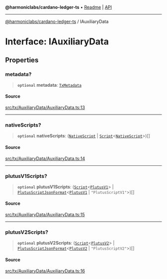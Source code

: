 **@harmoniclabs/cardano-ledger-ts** • [Readme](../Introduction) \| [API](../globals)

***

[@harmoniclabs/cardano-ledger-ts](../Introduction) / IAuxiliaryData

# Interface: IAuxiliaryData

## Properties

### metadata?

> **`optional`** **metadata**: [`TxMetadata`](../classes/TxMetadata)

#### Source

[src/tx/AuxiliaryData/AuxiliaryData.ts:13](https://github.com/HarmonicLabs/cardano-ledger-ts/blob/d1659b0/src/tx/AuxiliaryData/AuxiliaryData.ts#L13)

***

### nativeScripts?

> **`optional`** **nativeScripts**: ([`NativeScript`](../type-aliases/NativeScript) \| [`Script`](../classes/Script)\<[`NativeScript`](../enumerations/ScriptType#nativescript)\>)[]

#### Source

[src/tx/AuxiliaryData/AuxiliaryData.ts:14](https://github.com/HarmonicLabs/cardano-ledger-ts/blob/d1659b0/src/tx/AuxiliaryData/AuxiliaryData.ts#L14)

***

### plutusV1Scripts?

> **`optional`** **plutusV1Scripts**: ([`Script`](../classes/Script)\<[`PlutusV1`](../enumerations/ScriptType#plutusv1)\> \| [`PlutusScriptJsonFormat`](PlutusScriptJsonFormat)\<[`PlutusV1`](../enumerations/ScriptType#plutusv1) \| `"PlutusScriptV1"`\>)[]

#### Source

[src/tx/AuxiliaryData/AuxiliaryData.ts:15](https://github.com/HarmonicLabs/cardano-ledger-ts/blob/d1659b0/src/tx/AuxiliaryData/AuxiliaryData.ts#L15)

***

### plutusV2Scripts?

> **`optional`** **plutusV2Scripts**: ([`Script`](../classes/Script)\<[`PlutusV2`](../enumerations/ScriptType#plutusv2)\> \| [`PlutusScriptJsonFormat`](PlutusScriptJsonFormat)\<[`PlutusV2`](../enumerations/ScriptType#plutusv2) \| `"PlutusScriptV2"`\>)[]

#### Source

[src/tx/AuxiliaryData/AuxiliaryData.ts:16](https://github.com/HarmonicLabs/cardano-ledger-ts/blob/d1659b0/src/tx/AuxiliaryData/AuxiliaryData.ts#L16)
